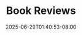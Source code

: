 ---
title: "Book Reviews"
description: "Reviews of things I've read."
date: "2025-06-29T01:40:53-08:00"
slug: "books"
---